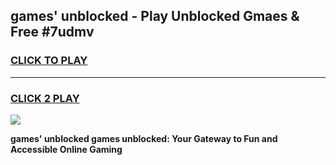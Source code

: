 
## games' unblocked - Play Unblocked Gmaes & Free #7udmv
<h3>
<a href="https://news.freeplayer.one?title=games'_unblocked&ref=03M">CLICK TO PLAY</a></h3>
<hr>

<h3>
<a href="https://news.freeplayer.one?title=games'_unblocked&ref=03M">CLICK 2 PLAY</a>
  
</h3>

<a href="https://news.freeplayer.one?title=games'_unblocked&ref=03M"><img src="https://clearcache.store/games.png"></a>


**games' unblocked games unblocked: Your Gateway to Fun and Accessible Online Gaming**
